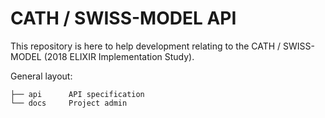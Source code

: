 # CATH / SWISS-MODEL API

This repository is here to help development relating to the CATH / SWISS-MODEL (2018 ELIXIR Implementation Study).

General layout:

```
├── api      API specification
└── docs     Project admin
```
